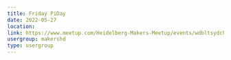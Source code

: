 ```yaml
---
title: Friday PiDay
date: 2022-05-27
location: 
link: https://www.meetup.com/Heidelberg-Makers-Meetup/events/wdbltsydchbkc/
usergroup: makershd
type: usergroup
---
```


